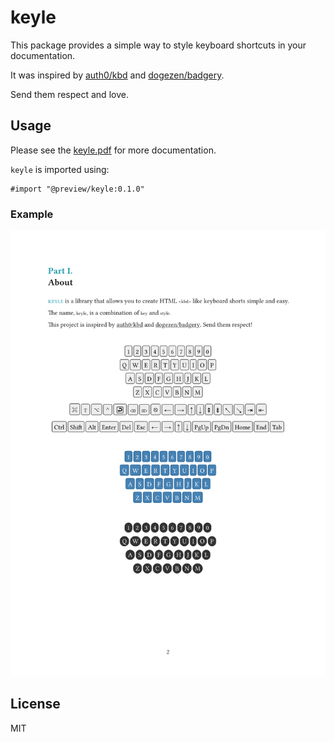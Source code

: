 # keyle

This package provides a simple way to style keyboard shortcuts in your documentation.

It was inspired by [auth0/kbd](https://auth0.github.io/kbd/) and [dogezen/badgery](https://github.com/dogezen/badgery).

Send them respect and love.

## Usage

Please see the [keyle.pdf](doc/keyle.pdf) for more documentation.

`keyle` is imported using:

```typst
#import "@preview/keyle:0.1.0"
```

### Example

![About](doc/keyle.png)

## License

MIT
